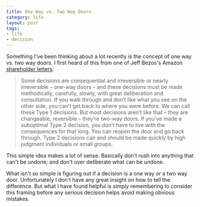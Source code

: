 ```yaml
---
title: One Way vs. Two Way Doors
category: life
layout: post
tags: 
- life
- decision
---
```


Something I've been thinking about a lot recently is the concept of one way vs. two way doors. I first heard of this from one of Jeff Bezos's Amazon [shareholder letters](https://www.sec.gov/Archives/edgar/data/1018724/000119312516530910/d168744dex991.htm):

> Some decisions are consequential and irreversible or nearly irreversible – one-way doors – and these decisions must be made methodically, carefully, slowly, with great deliberation and consultation. If you walk through and don’t like what you see on the other side, you can’t get back to where you were before. We can call these Type 1 decisions. But most decisions aren’t like that – they are changeable, reversible – they’re two-way doors. If you’ve made a suboptimal Type 2 decision, you don’t have to live with the consequences for that long. You can reopen the door and go back through. Type 2 decisions can and should be made quickly by high judgment individuals or small groups.

This simple idea makes a lot of sense. Basically don't rush into anything that can't be undone; and don't over deliberate what can be undone. 

What isn't so simple is figuring out if a decision is a one way or a two way door. Unfortunately I don't have any great insight on how to tell the difference. But what I have found helpful is simply remembering to consider this framing before any serious decision helps avoid making obvious mistakes. 